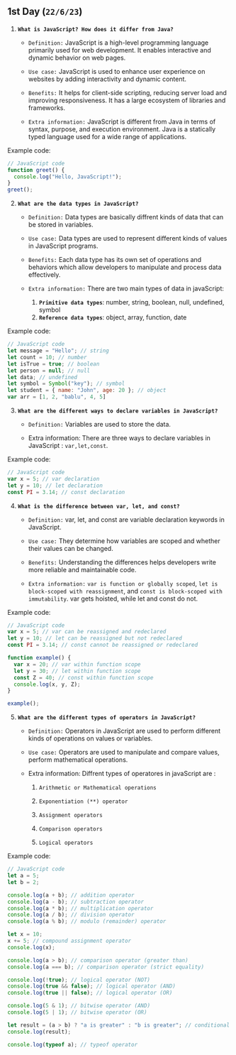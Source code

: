 ## 1st Day (**`22/6/23`**)

1. **`What is JavaScript? How does it differ from Java?`**

   - `Definition:` JavaScript is a high-level programming language primarily used for web development. It enables interactive and dynamic behavior on web pages.

   - `Use case:` JavaScript is used to enhance user experience on websites by adding interactivity and dynamic content.

   - `Benefits:` It helps for client-side scripting, reducing server load and improving responsiveness. It has a large ecosystem of libraries and frameworks.

   - `Extra information:` JavaScript is different from Java in terms of syntax, purpose, and execution environment. Java is a statically typed language used for a wide range of applications.

Example code:
```javascript
// JavaScript code
function greet() {
  console.log("Hello, JavaScript!");
}
greet();
```

2. **`What are the data types in JavaScript?`**

   - `Definition:` Data types are basically diffrent kinds of data that can be stored in variables.

   - `Use case:` Data types are used to represent different kinds of values in JavaScript programs.

   - `Benefits:` Each data type has its own set of operations and behaviors which allow developers to manipulate and process data effectively.

   - `Extra information:` There are two main types of data in javaScript:

      1. **`Primitive data types`**: number, string, boolean, null, undefined, symbol
      1. **`Reference data types`**: object, array, function, date

Example code:
```javascript
// JavaScript code
let message = "Hello"; // string
let count = 10; // number
let isTrue = true; // boolean
let person = null; // null
let data; // undefined
let symbol = Symbol("key"); // symbol
let student = { name: "John", age: 20 }; // object
var arr = [1, 2, "bablu", 4, 5]
```

3. **`What are the different ways to declare variables in JavaScript?`**

   - `Definition:` Variables are used to store the data.

   - Extra information: There are three ways to declare variables in JavaScript : `var,let,const`.

Example code:
```javascript
// JavaScript code
var x = 5; // var declaration
let y = 10; // let declaration
const PI = 3.14; // const declaration
```

4. **`What is the difference between var, let, and const?`**

   - `Definition:` var, let, and const are variable declaration keywords in JavaScript.

   - `Use case:` They determine how variables are scoped and whether their values can be changed.

   - `Benefits:` Understanding the differences helps developers write more reliable and maintainable code.

   - `Extra information:` `var is function or globally scoped`, `let is block-scoped with reassignment`, and `const is block-scoped with immutability`. var gets hoisted, while let and const do not.

Example code:
```javascript
// JavaScript code
var x = 5; // var can be reassigned and redeclared
let y = 10; // let can be reassigned but not redeclared
const PI = 3.14; // const cannot be reassigned or redeclared

function example() {
  var x = 20; // var within function scope
  let y = 30; // let within function scope
  const Z = 40; // const within function scope
  console.log(x, y, Z);
}

example();
```

5. **`What are the different types of operators in JavaScript?`**

   - `Definition:` Operators in JavaScript are used to perform different kinds of operations on values or variables.

   - `Use case:` Operators are used to manipulate and compare values, perform mathematical operations.

   - Extra information: Diffrent types of operatores in javaScript are : 

      1. `Arithmetic or Mathematical operations`

      2. `Exponentiation (**) operator`

      3. `Assignment operators`

      4. `Comparison operators`

      5. `Logical operators`

Example code:
```javascript
// JavaScript code
let a = 5;
let b = 2;

console.log(a + b); // addition operator
console.log(a - b); // subtraction operator
console.log(a * b); // multiplication operator
console.log(a / b); // division operator
console.log(a % b); // modulo (remainder) operator

let x = 10;
x += 5; // compound assignment operator
console.log(x);

console.log(a > b); // comparison operator (greater than)
console.log(a === b); // comparison operator (strict equality)

console.log(!true); // logical operator (NOT)
console.log(true && false); // logical operator (AND)
console.log(true || false); // logical operator (OR)

console.log(5 & 1); // bitwise operator (AND)
console.log(5 | 1); // bitwise operator (OR)

let result = (a > b) ? "a is greater" : "b is greater"; // conditional (ternary) operator
console.log(result);

console.log(typeof a); // typeof operator
```